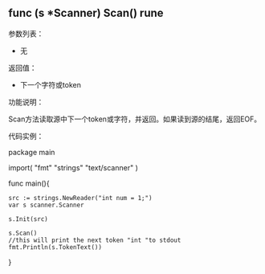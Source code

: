## func (s *Scanner) Scan() rune

参数列表：

- 无

返回值：

- 下一个字符或token

功能说明：

Scan方法读取源中下一个token或字符，并返回。如果读到源的结尾，返回EOF。

代码实例：

package main

import(
	"fmt"
	"strings"
	"text/scanner"
)

func main(){
	
	src := strings.NewReader("int num = 1;")
	var s scanner.Scanner

	s.Init(src)

	s.Scan()
	//this will print the next token "int "to stdout
	fmt.Println(s.TokenText())
}


